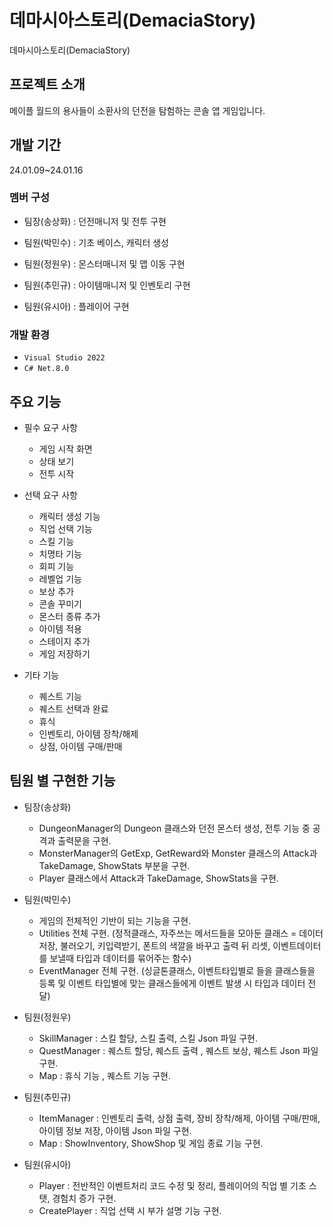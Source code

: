 # 데마시아스토리(DemaciaStory)
데마시아스토리(DemaciaStory)
## 프로젝트 소개
메이플 월드의 용사들이 소환사의 던전을 탐험하는 콘솔 앱 게임입니다.


## 개발 기간
24.01.09~24.01.16

### 멤버 구성
* 팀장(송상화) : 던전매니저 및 전투 구현

* 팀원(박민수) : 기초 베이스, 캐릭터 생성

* 팀원(정원우) : 몬스터매니저 및 맵 이동 구현

* 팀원(추민규) : 아이템매니저 및 인벤토리 구현

* 팀원(유시아) : 플레이어 구현


### 개발 환경
- `Visual Studio 2022`
- `C# Net.8.0`

## 주요 기능
* 필수 요구 사항
  * 게임 시작 화면
  * 상태 보기
  * 전투 시작
     
* 선택 요구 사항
  * 캐릭터 생성 기능
  * 직업 선택 기능
  * 스킬 기능
  * 치명타 기능
  * 회피 기능
  * 레벨업 기능
  * 보상 추가
  * 콘솔 꾸미기
  * 몬스터 종류 추가
  * 아이템 적용
  * 스테이지 추가
  * 게임 저장하기
      
* 기타 기능
  * 퀘스트 기능
  * 퀘스트 선택과 완료
  * 휴식
  * 인벤토리, 아이템 장착/해제
  * 상점, 아이템 구매/판매


## 팀원 별 구현한 기능
* 팀장(송상화)
  * DungeonManager의 Dungeon 클래스와 던전 몬스터 생성, 전투 기능 중 공격과 출력문을 구현.
  * MonsterManager의 GetExp, GetReward와 Monster 클래스의 Attack과 TakeDamage, ShowStats 부분을 구현.
  * Player 클래스에서 Attack과 TakeDamage, ShowStats을 구현.
    
* 팀원(박민수)
  * 게임의 전체적인 기반이 되는 기능을 구현.
  * Utilities 전체 구현. (정적클래스, 자주쓰는 메서드들을 모아둔 클래스 = 데이터 저장, 불러오기, 키입력받기, 폰트의 색깔을 바꾸고 출력 뒤 리셋, 이벤트데이터를 보낼때 타입과 데이터를 묶어주는 함수)
  * EventManager 전체 구현. (싱글톤클래스, 이벤트타입별로 들을 클래스들을 등록 및 이벤트 타입별에 맞는 클래스들에게 이벤트 발생 시 타입과 데이터 전달)
    
* 팀원(정원우)
  * SkillManager : 스킬 할당, 스킬 출력, 스킬 Json 파일 구현.
  * QuestManager : 퀘스트 할당, 퀘스트 출력 , 퀘스트 보상, 퀘스트 Json 파일 구현.
  * Map : 휴식 기능 , 퀘스트 기능 구현.
    
* 팀원(추민규)
  * ItemManager : 인벤토리 출력, 상점 출력, 장비 장착/해제, 아이템 구매/판매, 아이템 정보 저장, 아이템 Json 파일 구현.
  * Map : ShowInventory, ShowShop 및 게임 종료 기능 구현.
    
* 팀원(유시아)
  * Player : 전반적인 이벤트처리 코드 수정 및 정리, 플레이어의 직업 별 기초 스탯, 경험치 증가 구현.
  * CreatePlayer : 직업 선택 시 부가 설명 기능 구현.
